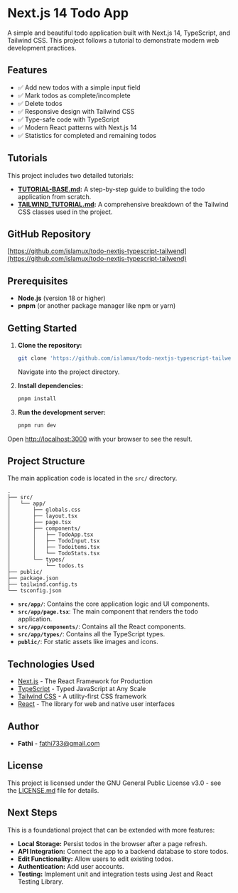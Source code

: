 # Next.js 14 Todo App

A simple and beautiful todo application built with Next.js 14, TypeScript, and Tailwind CSS. This project follows a tutorial to demonstrate modern web development practices.

## Features

- ✅ Add new todos with a simple input field
- ✅ Mark todos as complete/incomplete
- ✅ Delete todos
- ✅ Responsive design with Tailwind CSS
- ✅ Type-safe code with TypeScript
- ✅ Modern React patterns with Next.js 14
- ✅ Statistics for completed and remaining todos

## Tutorials

This project includes two detailed tutorials:

- **[TUTORIAL-BASE.md](TUTORIAL-BASE.md):** A step-by-step guide to building the todo application from scratch.
- **[TAILWIND_TUTORIAL.md](TAILWIND_TUTORIAL.md):** A comprehensive breakdown of the Tailwind CSS classes used in the project.

## GitHub Repository

[https://github.com/islamux/todo-nextjs-typescript-tailwend](https://github.com/islamux/todo-nextjs-typescript-tailwend)

## Prerequisites

- **Node.js** (version 18 or higher)
- **pnpm** (or another package manager like npm or yarn)

## Getting Started

1.  **Clone the repository:**
    ```bash
    git clone 'https://github.com/islamux/todo-nextjs-typescript-tailwend'
    ```
    Navigate into the project directory.

2.  **Install dependencies:**
    ```bash
    pnpm install
    ```

3.  **Run the development server:**
    ```bash
    pnpm run dev
    ```

Open [http://localhost:3000](http://localhost:3000) with your browser to see the result.

## Project Structure

The main application code is located in the `src/` directory.

```
.
├── src/
│   └── app/
│       ├── globals.css
│       ├── layout.tsx
│       ├── page.tsx
│       ├── components/
│       │   ├── TodoApp.tsx
│       │   ├── TodoInput.tsx
│       │   ├── Todoitems.tsx
│       │   └── TodoStats.tsx
│       └── types/
│           └── todos.ts
├── public/
├── package.json
├── tailwind.config.ts
└── tsconfig.json
```

-   **`src/app/`**: Contains the core application logic and UI components.
-   **`src/app/page.tsx`**: The main component that renders the todo application.
-   **`src/app/components/`**: Contains all the React components.
-   **`src/app/types/`**: Contains all the TypeScript types.
-   **`public/`**: For static assets like images and icons.

## Technologies Used

-   [Next.js](https://nextjs.org/) - The React Framework for Production
-   [TypeScript](https://www.typescriptlang.org/) - Typed JavaScript at Any Scale
-   [Tailwind CSS](https://tailwindcss.com/) - A utility-first CSS framework
-   [React](https://react.dev/) - The library for web and native user interfaces

## Author

- **Fathi** - [fathi733@gmail.com](mailto:fathi733@gmail.com)

## License

This project is licensed under the GNU General Public License v3.0 - see the [LICENSE.md](LICENSE.md) file for details.

## Next Steps

This is a foundational project that can be extended with more features:

-   **Local Storage:** Persist todos in the browser after a page refresh.
-   **API Integration:** Connect the app to a backend database to store todos.
-   **Edit Functionality:** Allow users to edit existing todos.
-   **Authentication:** Add user accounts.
-   **Testing:** Implement unit and integration tests using Jest and React Testing Library.